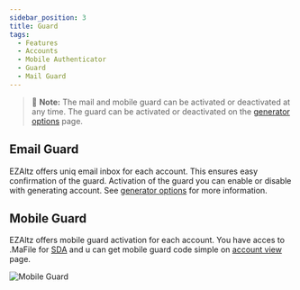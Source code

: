 ```yaml
---
sidebar_position: 3
title: Guard
tags:
  - Features
  - Accounts
  - Mobile Authenticator
  - Guard
  - Mail Guard
---
```


> 📝 **Note:** The mail and mobile guard can be activated or deactivated at any time. The guard can be activated or deactivated on the [generator options](/features/generator#generator-options) page.

## Email Guard

EZAltz offers uniq email inbox for each account. This ensures easy confirmation of the guard. Activation of the guard you can enable or disable with generating account. See [generator options](/features/generator#generator-options) for more information.

## Mobile Guard

EZAltz offers mobile guard activation for each account. You have acces to .MaFile for [SDA](https://github.com/Jessecar96/SteamDesktopAuthenticator) and u can get mobile guard code simple on [account view](/features/managment#account-view) page.

![Mobile Guard](/assets/guard-code.png)
